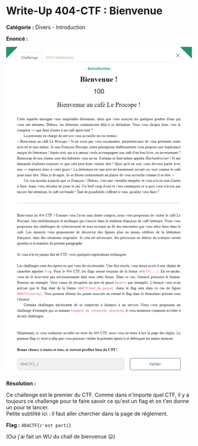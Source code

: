 # Write-Up 404-CTF : Bienvenue

__Catégorie :__ Divers - Introduction

**Enoncé :**

![Enoncé du challenge](images/enonce.png)

**Résolution :**

Ce challenge est le premier du CTF. Comme dans n'importe quel CTF, il y a toujours ce challenge pour te faire savoir ce qu'est un flag et on t'en donne un pour te lancer.  
Petite subtilité ici : il faut aller chercher dans la page de règlement.

**Flag :** `404CTF{c'est parti}`

(Oui j'ai fait un WU du chall de bienvenue 😛)
